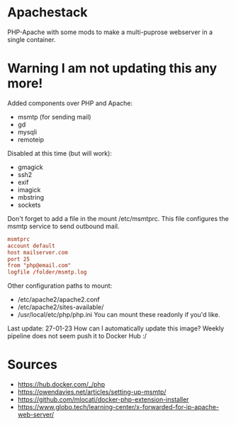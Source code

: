 # Apachestack
 PHP-Apache with some mods to make a multi-puprose webserver in a single container.


# Warning I am not updating this any more!

Added components over PHP and Apache:
  - msmtp (for sending mail)
  - gd
  - mysqli
  - remoteip

Disabled at this time (but will work):
  - gmagick
  - ssh2
  - exif
  - imagick
  - mbstring
  - sockets

Don't forget to add a file in the mount /etc/msmtprc. 
This file configures the msmtp service to send outbound mail.
```conf
msmtprc
account default
host mailserver.com
port 25
from "php@email.com"
logfile /folder/msmtp.log
```

Other configuration paths to mount:
 - /etc/apache2/apache2.conf
 - /etc/apache2/sites-available/
 - /usr/local/etc/php/php.ini
You can mount these readonly if you'd like.

Last update: 27-01-23
How can I automatically update this image? Weekly pipeline does not seem push it to Docker Hub :/ 

# Sources
  - https://hub.docker.com/_/php
  - https://owendavies.net/articles/setting-up-msmtp/
  - https://github.com/mlocati/docker-php-extension-installer
  - https://www.globo.tech/learning-center/x-forwarded-for-ip-apache-web-server/
